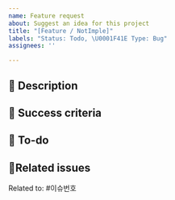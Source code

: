 ```yaml
---
name: Feature request
about: Suggest an idea for this project
title: "[Feature / NotImple]"
labels: "Status: Todo, \U0001F41E Type: Bug"
assignees: ''

---
```


## 📜 Description
<!-- 추가할 기능에 대해 설명해주세요 -->

## 🌈 Success criteria
<!-- 이슈 완료 조건을 작성해주세요.  -->

## 👷 To-do
<!-- 이 기능이 구현되기 위한 구체적인 요구 사항을 작성해주세요 (체크박스 : - [ ]) -->

##  🔗Related issues
<!-- 이 이슈와 연관된 다른 이슈가 있다면 링크해주세요 -->
Related to: #이슈번호
